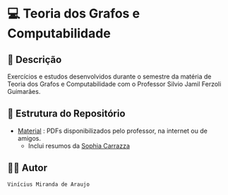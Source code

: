 # 💻 Teoria dos Grafos e Computabilidade

## 📃 Descrição

Exercícios e estudos desenvolvidos durante o semestre da matéria de Teoria dos Grafos e Computabilidade com o Professor
Silvio Jamil Ferzoli Guimarães.

## 📑 Estrutura do Repositório

- [Material](/TGC/Material/) : PDFs disponibilizados pelo professor, na internet ou de amigos.
    - Inclui resumos da [Sophia Carrazza](https://github.com/sophiacarrazza/4semestre-CC-PUCMinas-SophiaCarrazza/tree/main/Grafos)
    
## 👨‍💻 Autor

`Vinícius Miranda de Araujo`